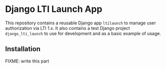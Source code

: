 # Django LTI Launch App

This repository contains a reusable Django app `ltilaunch` to manage user authorization via LTI 1.x.
It also contains a test Django project `django_lti_launch` to use for development and as a basic example of usage.

## Installation

FIXME: write this part
